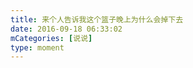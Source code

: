 ```yaml
---
title: 来个人告诉我这个篮子晚上为什么会掉下去
date: 2016-09-18 06:33:02
mCategories: [说说]
type: moment
---
```


<div id="pics-20160918063302"></div>

<script>
var data = [
    {"link": "2016-09-18_000002.jpeg", "type": "shuoshuo"},
    {"link": "2016-09-18_000008.jpeg", "type": "shuoshuo"}
];
picsRender(data, "pics-20160918063302");
</script>
